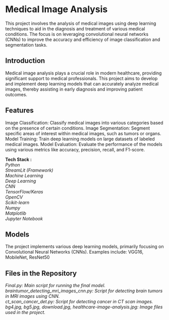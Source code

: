 # Medical Image Analysis
This project involves the analysis of medical images using deep learning techniques to aid in the diagnosis and treatment of various medical conditions. The focus is on leveraging convolutional neural networks (CNNs) to improve the accuracy and efficiency of image classification and segmentation tasks.

## Introduction
Medical image analysis plays a crucial role in modern healthcare, providing significant support to medical professionals. This project aims to develop and implement deep learning models that can accurately analyze medical images, thereby assisting in early diagnosis and improving patient outcomes.

## Features
Image Classification: Classify medical images into various categories based on the presence of certain conditions.
Image Segmentation: Segment specific areas of interest within medical images, such as tumors or organs.
Model Training: Train deep learning models on large datasets of labeled medical images.
Model Evaluation: Evaluate the performance of the models using various metrics like accuracy, precision, recall, and F1-score.

**Tech Stack :** <br>
*Python* <br>
*StreamLit (Framework)* <br>
*Machine Learning* <br>
*Deep Learning* <br>
*CNN* <br>
*TensorFlow/Keras* <br>
*OpenCV* <br>
*Scikit-learn* <br>
*Numpy* <br>
*Matplotlib* <br>
*Jupyter Notebook* <br>

## Models
The project implements various deep learning models, primarily focusing on Convolutional Neural Networks (CNNs). Examples include:
VGG16, MobileNet, ResNet50

## Files in the Repository
*Final.py: Main script for running the final model.* <br>
*braintumor_detecting_mri_images_cnn.py: Script for detecting brain tumors in MRI images using CNN.* <br>
*ct_scan_cancer_det.py: Script for detecting cancer in CT scan images.* <br>
*bg4.jpg, bg5.jpg, download.jpg, healthcare-image-analysis.jpg: Image files used in the project.* <br>


